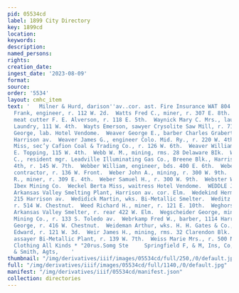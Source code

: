 ```yaml
---
pid: 05534cd
label: 1899 City Directory
key: 1899cd
location: 
keywords: 
description: 
named_persons: 
rights: 
creation_date: 
ingest_date: '2023-08-09'
format: 
source: 
order: '5534'
layout: cmhc_item
text: '   Milner & Hurd, darison''av..cor. ast. Fire Insurance WAT 804 WEI  Watts
  Frank, engineer, r. 112 W. 2d.  Watts Fred C., miner, r. 307 E. 8th.  Watts Harry,
  meat cutter F. E. Alverson, r. 118 E. 5th.  Waynick Mary C. Mrs., laundress Troy
  Laundry, 111 W. 4th.  Wayts Emerson, sawyer Crysolite Saw Mill, r. 715 E. 7th.  Weaver
  George, lab. Hotel Vendome.  Weaver George E., barber Charles Grabert, rms. 618
  Harrison av.  Weaver James G., engineer Colo. Mid. Ry., r. 220 W. 4th.  Weaver May
  Miss, sec’y Cafion Coal & Trading Co., r. 126 W. 6th.  Weaver William 8., lab. J.
  E. Topping, 115 W. 4th.  Webb W. M., mining, rms. 28 Delaware BIk.  WEBBER FRED
  C., resident mgr. Leadville Illuminating Gas Co., Breene Blk., Harrison av. cor
  4th, r. 145 W. 7th.  Webber William, engineer, bds. 400 E. 6th.  Weber Henry, tie
  contractor, r. 136 W. Front.  Weber John A., mining, r. 300 W. 9th.  Weber John
  R., miner, r. 309 E. 4th.  Weber Samuel H., r. 300 W. 9th.  Webster W. D., miner
  Ibex Mining Co.  Weckel Berta Miss, waitress Hotel Vendome.  WEDDLE JOSEPH H., mgr.
  Arkansas Valley Smelting Plant, Harrison av. cor. Elm.  Wedekind Herman, restaurant,
  215 Harrison av.  Wedidick Martin, wks. Bi-Metallic Smelter.  Weditz John, lab.,
  r. 514 W. Chestnut.  Weed Richard H., miner, r. 121 E. 10th.  Weghorst Fred, lab.
  Arkansas Valley Smelter, r. rear 422 W. Elm.  Wegscheider George, miner Ballard
  Mining Co., r. 133 S. Toledo av.  Webrkamp Fred W., barber, 1114 Harrison av.  Wehrle
  George, r. 416 W. Chestnut.  Weideman Arthur, wks. H. H. Gates & Co., 136 E. 5th.  Weir
  Edward, r. 121 W. 3d.  Weir James H., mining, rms. 32 Clarendon Blk.  Weiss Andrew,
  assayer Bi-Metallic Plant, r. 139 W. 7th.  Weiss Marie Mrs., r. 500 N. Pine.  icycling
  Clothing All Kinds * "20rus.Somg Ste     Springfield F, & M, Ins, Co, vss m. Powell
  & Smith, Agts,    '
thumbnail: "/img/derivatives/iiif/images/05534cd/full/250,/0/default.jpg"
full: "/img/derivatives/iiif/images/05534cd/full/1140,/0/default.jpg"
manifest: "/img/derivatives/iiif/05534cd/manifest.json"
collection: directories
---
```

